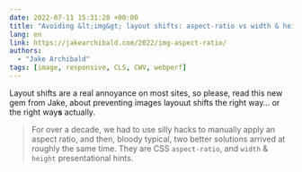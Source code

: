 ```yaml
---
date: 2022-07-11 15:31:28 +00:00
title: "Avoiding &lt;img&gt; layout shifts: aspect-ratio vs width & height attributes"
lang: en
link: https://jakearchibald.com/2022/img-aspect-ratio/
authors:
  - "Jake Archibald"
tags: [image, responsive, CLS, CWV, webperf]
---
```


Layout shifts are a real annoyance on most sites, so please, read this new gem from Jake, about preventing images layouut shifts the right way… or the right way**s** actually.

> For over a decade, we had to use silly hacks to manually apply an aspect ratio, and then, bloody typical, two better solutions arrived at roughly the same time. They are CSS `aspect-ratio`, and `width` & `height` presentational hints.
